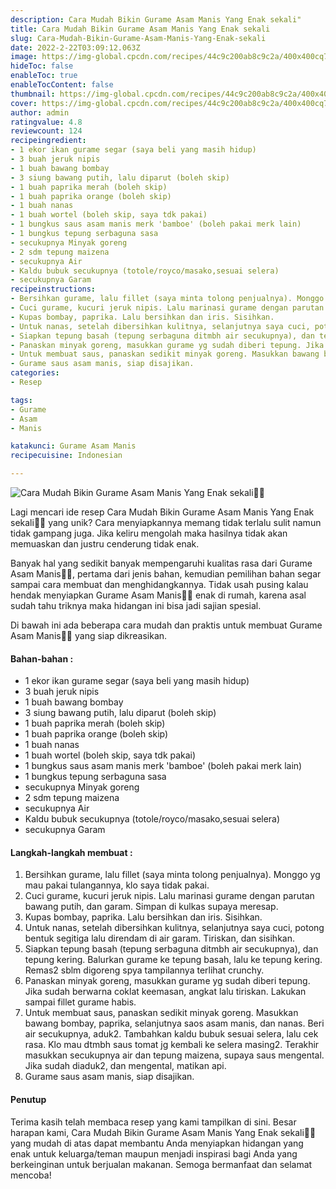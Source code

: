 ```yaml
---
description: Cara Mudah Bikin Gurame Asam Manis Yang Enak sekali"
title: Cara Mudah Bikin Gurame Asam Manis Yang Enak sekali
slug: Cara-Mudah-Bikin-Gurame-Asam-Manis-Yang-Enak-sekali
date: 2022-2-22T03:09:12.063Z
image: https://img-global.cpcdn.com/recipes/44c9c200ab8c9c2a/400x400cq70/photo.jpg
hideToc: false
enableToc: true
enableTocContent: false
thumbnail: https://img-global.cpcdn.com/recipes/44c9c200ab8c9c2a/400x400cq70/photo.jpg
cover: https://img-global.cpcdn.com/recipes/44c9c200ab8c9c2a/400x400cq70/photo.jpg
author: admin
ratingvalue: 4.8
reviewcount: 124
recipeingredient:
- 1 ekor ikan gurame segar (saya beli yang masih hidup)
- 3 buah jeruk nipis
- 1 buah bawang bombay
- 3 siung bawang putih, lalu diparut (boleh skip)
- 1 buah paprika merah (boleh skip)
- 1 buah paprika orange (boleh skip)
- 1 buah nanas
- 1 buah wortel (boleh skip, saya tdk pakai)
- 1 bungkus saus asam manis merk 'bamboe' (boleh pakai merk lain)
- 1 bungkus tepung serbaguna sasa
- secukupnya Minyak goreng
- 2 sdm tepung maizena
- secukupnya Air
- Kaldu bubuk secukupnya (totole/royco/masako,sesuai selera)
- secukupnya Garam
recipeinstructions:
- Bersihkan gurame, lalu fillet (saya minta tolong penjualnya). Monggo yg mau pakai tulangannya, klo saya tidak pakai.
- Cuci gurame, kucuri jeruk nipis. Lalu marinasi gurame dengan parutan bawang putih, dan garam. Simpan di kulkas supaya meresap.
- Kupas bombay, paprika. Lalu bersihkan dan iris. Sisihkan.
- Untuk nanas, setelah dibersihkan kulitnya, selanjutnya saya cuci, potong bentuk segitiga lalu direndam di air garam. Tiriskan, dan sisihkan.
- Siapkan tepung basah (tepung serbaguna ditmbh air secukupnya), dan tepung kering. Balurkan gurame ke tepung basah, lalu ke tepung kering. Remas2 sblm digoreng spya tampilannya terlihat crunchy.
- Panaskan minyak goreng, masukkan gurame yg sudah diberi tepung. Jika sudah berwarna coklat keemasan, angkat lalu tiriskan. Lakukan sampai fillet gurame habis.
- Untuk membuat saus, panaskan sedikit minyak goreng. Masukkan bawang bombay, paprika, selanjutnya saos asam manis, dan nanas. Beri air secukupnya, aduk2. Tambahkan kaldu bubuk sesuai selera, lalu cek rasa. Klo mau dtmbh saus tomat jg kembali ke selera masing2. Terakhir masukkan secukupnya air dan tepung maizena, supaya saus mengental. Jika sudah diaduk2, dan mengental, matikan api.
- Gurame saus asam manis, siap disajikan.
categories:
- Resep

tags:
- Gurame
- Asam
- Manis

katakunci: Gurame Asam Manis
recipecuisine: Indonesian

---
```


![Cara Mudah Bikin Gurame Asam Manis Yang Enak sekali👩‍🍳](https://img-global.cpcdn.com/recipes/44c9c200ab8c9c2a/400x400cq70/photo.jpg)

Lagi mencari ide resep Cara Mudah Bikin Gurame Asam Manis Yang Enak sekali👩‍🍳 yang unik? Cara menyiapkannya memang tidak terlalu sulit namun tidak gampang juga. Jika keliru mengolah maka hasilnya tidak akan memuaskan dan justru cenderung tidak enak.

Banyak hal yang sedikit banyak mempengaruhi kualitas rasa dari Gurame Asam Manis👩‍🍳, pertama dari jenis bahan, kemudian pemilihan bahan segar sampai cara membuat dan menghidangkannya. Tidak usah pusing kalau hendak menyiapkan Gurame Asam Manis👩‍🍳 enak di rumah, karena asal sudah tahu triknya maka hidangan ini bisa jadi sajian spesial.

Di bawah ini ada beberapa cara mudah dan praktis untuk membuat Gurame Asam Manis👩‍🍳 yang siap dikreasikan.

<!--inarticleads1-->

#### Bahan-bahan :

- 1 ekor ikan gurame segar (saya beli yang masih hidup)
- 3 buah jeruk nipis
- 1 buah bawang bombay
- 3 siung bawang putih, lalu diparut (boleh skip)
- 1 buah paprika merah (boleh skip)
- 1 buah paprika orange (boleh skip)
- 1 buah nanas
- 1 buah wortel (boleh skip, saya tdk pakai)
- 1 bungkus saus asam manis merk 'bamboe' (boleh pakai merk lain)
- 1 bungkus tepung serbaguna sasa
- secukupnya Minyak goreng
- 2 sdm tepung maizena
- secukupnya Air
- Kaldu bubuk secukupnya (totole/royco/masako,sesuai selera)
- secukupnya Garam

<!--inarticleads2-->

#### Langkah-langkah membuat :

1. Bersihkan gurame, lalu fillet (saya minta tolong penjualnya). Monggo yg mau pakai tulangannya, klo saya tidak pakai.
1. Cuci gurame, kucuri jeruk nipis. Lalu marinasi gurame dengan parutan bawang putih, dan garam. Simpan di kulkas supaya meresap.
1. Kupas bombay, paprika. Lalu bersihkan dan iris. Sisihkan.
1. Untuk nanas, setelah dibersihkan kulitnya, selanjutnya saya cuci, potong bentuk segitiga lalu direndam di air garam. Tiriskan, dan sisihkan.
1. Siapkan tepung basah (tepung serbaguna ditmbh air secukupnya), dan tepung kering. Balurkan gurame ke tepung basah, lalu ke tepung kering. Remas2 sblm digoreng spya tampilannya terlihat crunchy.
1. Panaskan minyak goreng, masukkan gurame yg sudah diberi tepung. Jika sudah berwarna coklat keemasan, angkat lalu tiriskan. Lakukan sampai fillet gurame habis.
1. Untuk membuat saus, panaskan sedikit minyak goreng. Masukkan bawang bombay, paprika, selanjutnya saos asam manis, dan nanas. Beri air secukupnya, aduk2. Tambahkan kaldu bubuk sesuai selera, lalu cek rasa. Klo mau dtmbh saus tomat jg kembali ke selera masing2. Terakhir masukkan secukupnya air dan tepung maizena, supaya saus mengental. Jika sudah diaduk2, dan mengental, matikan api.
1. Gurame saus asam manis, siap disajikan.

#### Penutup

Terima kasih telah membaca resep yang kami tampilkan di sini. Besar harapan kami, Cara Mudah Bikin Gurame Asam Manis Yang Enak sekali👩‍🍳 yang mudah di atas dapat membantu Anda menyiapkan hidangan yang enak untuk keluarga/teman maupun menjadi inspirasi bagi Anda yang berkeinginan untuk berjualan makanan. Semoga bermanfaat dan selamat mencoba!